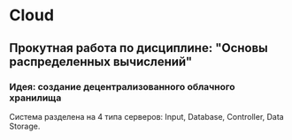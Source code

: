 # Cloud
## Прокутная работа по дисциплине: "Основы распределенных вычислений"
### Идея: создание децентрализованного облачного хранилища
Система разделена на 4 типа серверов: Input, Database, Controller, Data Storage. 
 

